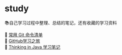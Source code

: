 # study
:books:自己学习过程中整理、总结的笔记，还有收藏的学习资料

:closed_book: [常用 Git 命令清单](git/README.md)  
:green_book: [GitHub学习之旅](github/README.md)  
:blue_book: [Thinking in Java 学习笔记](Thinking_in_Java/README.md)
